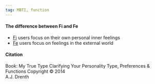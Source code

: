 ```yaml
---
tag: MBTI, function
---
```

#### The difference between Fi and Fe
- [Fi](obsidian://open?vault=dwarves&file=brain%2FHR%2FMBTI%2FIntroverted%20Feeling%20-%20Fi) users focus on their own personal inner feelings
- [Fe](obsidian://open?vault=dwarves&file=brain%2FHR%2FMBTI%2FExtroverted%20Feeling%20-%20Fe) users focus on feelings in the external world

#### Citation
Book: My True Type
Clarifying Your Personality Type, Preferences & Functions
Copyright © 2014  
A.J. Drenth